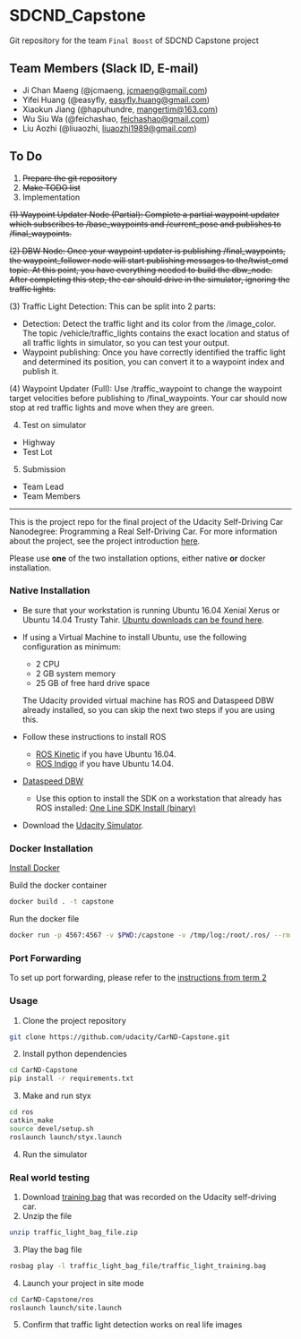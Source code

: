 # SDCND_Capstone
Git repository for the team `Final Boost` of SDCND Capstone project

## Team Members (Slack ID, E-mail)
- Ji Chan Maeng (@jcmaeng, jcmaeng@gmail.com)
- Yifei Huang (@easyfly, easyfly.huang@gmail.com)
- Xiaokun Jiang (@hapuhundre, mangertim@163.com)
- Wu Siu Wa (@feichashao, feichashao@gmail.com)
- Liu Aozhi (@liuaozhi, liuaozhi1989@gmail.com)

## To Do
1. ~~Prepare the git repository~~
2. ~~Make TODO list~~
3. Implementation

~~(1) Waypoint Updater Node (Partial): Complete a partial waypoint
updater which subscribes to /base_waypoints and /current_pose and
publishes to /final_waypoints.~~

~~(2) DBW Node: Once your waypoint updater is publishing
/final_waypoints, the waypoint_follower node will start publishing
messages to the/twist_cmd topic. At this point, you have everything
needed to build the dbw_node. After completing this step, the car
should drive in the simulator, ignoring the traffic lights.~~

(3) Traffic Light Detection: This can be split into 2 parts:
- Detection: Detect the traffic light and its color from the
/image_color. The topic /vehicle/traffic_lights contains the exact
location and status of all traffic lights in simulator, so you can
test your output.
- Waypoint publishing: Once you have correctly identified the
traffic light and determined its position, you can convert it to a
waypoint index and publish it.

(4) Waypoint Updater (Full): Use /traffic_waypoint to change the
waypoint target velocities before publishing to /final_waypoints. Your
car should now stop at red traffic lights and move when they are
green.

4. Test on simulator
- Highway
- Test Lot

5. Submission
- Team Lead
- Team Members

--------
This is the project repo for the final project of the Udacity Self-Driving Car Nanodegree: Programming a Real Self-Driving Car. For more information about the project, see the project introduction [here](https://classroom.udacity.com/nanodegrees/nd013/parts/6047fe34-d93c-4f50-8336-b70ef10cb4b2/modules/e1a23b06-329a-4684-a717-ad476f0d8dff/lessons/462c933d-9f24-42d3-8bdc-a08a5fc866e4/concepts/5ab4b122-83e6-436d-850f-9f4d26627fd9).

Please use **one** of the two installation options, either native **or** docker installation.

### Native Installation

* Be sure that your workstation is running Ubuntu 16.04 Xenial Xerus or Ubuntu 14.04 Trusty Tahir. [Ubuntu downloads can be found here](https://www.ubuntu.com/download/desktop).
* If using a Virtual Machine to install Ubuntu, use the following configuration as minimum:
  * 2 CPU
  * 2 GB system memory
  * 25 GB of free hard drive space

  The Udacity provided virtual machine has ROS and Dataspeed DBW already installed, so you can skip the next two steps if you are using this.

* Follow these instructions to install ROS
  * [ROS Kinetic](http://wiki.ros.org/kinetic/Installation/Ubuntu) if you have Ubuntu 16.04.
  * [ROS Indigo](http://wiki.ros.org/indigo/Installation/Ubuntu) if you have Ubuntu 14.04.
* [Dataspeed DBW](https://bitbucket.org/DataspeedInc/dbw_mkz_ros)
  * Use this option to install the SDK on a workstation that already has ROS installed: [One Line SDK Install (binary)](https://bitbucket.org/DataspeedInc/dbw_mkz_ros/src/81e63fcc335d7b64139d7482017d6a97b405e250/ROS_SETUP.md?fileviewer=file-view-default)
* Download the [Udacity Simulator](https://github.com/udacity/CarND-Capstone/releases).

### Docker Installation
[Install Docker](https://docs.docker.com/engine/installation/)

Build the docker container
```bash
docker build . -t capstone
```

Run the docker file
```bash
docker run -p 4567:4567 -v $PWD:/capstone -v /tmp/log:/root/.ros/ --rm -it capstone
```

### Port Forwarding
To set up port forwarding, please refer to the [instructions from term 2](https://classroom.udacity.com/nanodegrees/nd013/parts/40f38239-66b6-46ec-ae68-03afd8a601c8/modules/0949fca6-b379-42af-a919-ee50aa304e6a/lessons/f758c44c-5e40-4e01-93b5-1a82aa4e044f/concepts/16cf4a78-4fc7-49e1-8621-3450ca938b77)

### Usage

1. Clone the project repository
```bash
git clone https://github.com/udacity/CarND-Capstone.git
```

2. Install python dependencies
```bash
cd CarND-Capstone
pip install -r requirements.txt
```
3. Make and run styx
```bash
cd ros
catkin_make
source devel/setup.sh
roslaunch launch/styx.launch
```
4. Run the simulator

### Real world testing
1. Download [training bag](https://s3-us-west-1.amazonaws.com/udacity-selfdrivingcar/traffic_light_bag_file.zip) that was recorded on the Udacity self-driving car.
2. Unzip the file
```bash
unzip traffic_light_bag_file.zip
```
3. Play the bag file
```bash
rosbag play -l traffic_light_bag_file/traffic_light_training.bag
```
4. Launch your project in site mode
```bash
cd CarND-Capstone/ros
roslaunch launch/site.launch
```
5. Confirm that traffic light detection works on real life images
